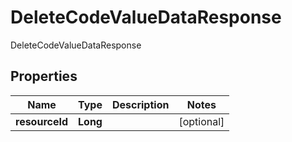 

# DeleteCodeValueDataResponse

DeleteCodeValueDataResponse
## Properties

Name | Type | Description | Notes
------------ | ------------- | ------------- | -------------
**resourceId** | **Long** |  |  [optional]



